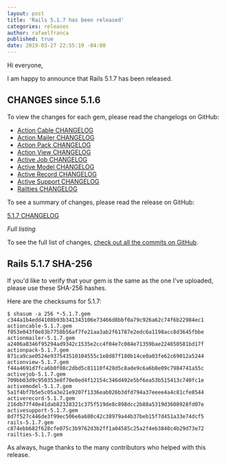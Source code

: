 ```yaml
---
layout: post
title: 'Rails 5.1.7 has been released'
categories: releases
author: rafaelfranca
published: true
date: 2019-03-27 22:55:19 -04:00
---
```

Hi everyone,

I am happy to announce that Rails 5.1.7 has been released.


## CHANGES since 5.1.6

To view the changes for each gem, please read the changelogs on GitHub:
* [Action Cable CHANGELOG](https://github.com/rails/rails/blob/v5.1.7/actioncable/CHANGELOG.md)
* [Action Mailer CHANGELOG](https://github.com/rails/rails/blob/v5.1.7/actionmailer/CHANGELOG.md)
* [Action Pack CHANGELOG](https://github.com/rails/rails/blob/v5.1.7/actionpack/CHANGELOG.md)
* [Action View CHANGELOG](https://github.com/rails/rails/blob/v5.1.7/actionview/CHANGELOG.md)
* [Active Job CHANGELOG](https://github.com/rails/rails/blob/v5.1.7/activejob/CHANGELOG.md)
* [Active Model CHANGELOG](https://github.com/rails/rails/blob/v5.1.7/activemodel/CHANGELOG.md)
* [Active Record CHANGELOG](https://github.com/rails/rails/blob/v5.1.7/activerecord/CHANGELOG.md)
* [Active Support CHANGELOG](https://github.com/rails/rails/blob/v5.1.7/activesupport/CHANGELOG.md)
* [Railties CHANGELOG](https://github.com/rails/rails/blob/v5.1.7/railties/CHANGELOG.md)

To see a summary of changes, please read the release on GitHub:

[5.1.7 CHANGELOG](https://github.com/rails/rails/releases/tag/v5.1.7)

*Full listing*

To see the full list of changes, [check out all the commits on
GitHub](https://github.com/rails/rails/compare/v5.1.6...v5.1.7).

## Rails 5.1.7 SHA-256

If you'd like to verify that your gem is the same as the one I've uploaded,
please use these SHA-256 hashes.

Here are the checksums for 5.1.7:

```
$ shasum -a 256 *-5.1.7.gem
c344a1b4edd4108b93b341343106e73466d8bbf0a79c926a62c74f6b22984ec1  actioncable-5.1.7.gem
f053e043f0e83b7758b56af7fe21aa3ab2f61787e2edc6a1198acc8d3645fbbe  actionmailer-5.1.7.gem
a2406a8346f95294ad9342c1535e2cc4f04e7c084e71359bae224650581bd17f  actionpack-5.1.7.gem
871ca9cae0524e937543510104555c1e8d87f180b14ce0a03fe62c69012a5244  actionview-5.1.7.gem
f44a4691d7fca6b0f08c2dbd5c81110f428d5c8ade9c6a6b8e09c7984741a55c  activejob-5.1.7.gem
709bb03d9c950353e8f70e0ed4f12154c346d492e5bf6ea53b515413c740fc1e  activemodel-5.1.7.gem
5a1f4bf7b5e5c05a3e21e9207f1336eab026b3dfd794a37eeee4a4c81cfe8544  activerecord-5.1.7.gem
216db77f40e41dab82328321c375f519de8c898dcc2b88a5319d3608928fd07e  activesupport-5.1.7.gem
8d7f527c446de3f99ec506e6a680c42c38979a44b37beb15f7d451a33e74dcf5  rails-5.1.7.gem
c874ebb682f628cfe075c3b9762d3b2ff1a04585c25a2f4eb3840c4b29d73e72  railties-5.1.7.gem
```

As always, huge thanks to the many contributors who helped with this release.

